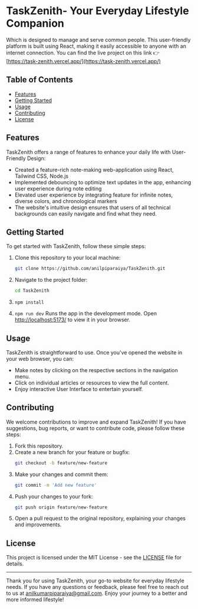 # TaskZenith- Your Everyday Lifestyle Companion

Which is designed to manage and serve common people. This user-friendly platform is built using React, making it easily accessible to anyone with an internet connection.
You can find the live project on this link 👉 [https://task-zenith.vercel.app/](https://task-zenith.vercel.app/)

## Table of Contents

- [Features](#features)
- [Getting Started](#getting-started)
- [Usage](#usage)
- [Contributing](#contributing)
- [License](#license)

## Features

TaskZenith offers a range of features to enhance your daily life with User-Friendly Design:

- Created a feature-rich note-making web-application using React, Tailwind CSS, Node.js
- Implemented debouncing to optimize text updates in the app, enhancing user experience during note editing
- Elevated user experience by integrating feature for infinite notes, diverse colors, and chronological markers
- The website's intuitive design ensures that users of all technical backgrounds can easily navigate and find what they need.


## Getting Started

To get started with TaskZenith, follow these simple steps:

1. Clone this repository to your local machine:
   ```bash
   git clone https://github.com/anilpiparaiya/TaskZenith.git
   ```

2. Navigate to the project folder:
   ```bash
   cd TaskZenith
   ```
3. `npm install`

4. `npm run dev` Runs the app in the development mode. Open [http://localhost:5173/](http://localhost:5173/) to view it in your browser.

## Usage

TaskZenith is straightforward to use. Once you've opened the website in your web browser, you can:

- Make notes by clicking on the respective sections in the navigation menu.
- Click on individual articles or resources to view the full content.
- Enjoy interactive User Interface to entertain yourself.

## Contributing

We welcome contributions to improve and expand TaskZenith! If you have suggestions, bug reports, or want to contribute code, please follow these steps:

1. Fork this repository.
2. Create a new branch for your feature or bugfix:
   ```bash
   git checkout -b feature/new-feature
   ```
3. Make your changes and commit them:
   ```bash
   git commit -m 'Add new feature'
   ```
4. Push your changes to your fork:
   ```bash
   git push origin feature/new-feature
   ```
5. Open a pull request to the original repository, explaining your changes and improvements.

## License

This project is licensed under the MIT License - see the [LICENSE](LICENSE) file for details.

---

Thank you for using TaskZenith, your go-to website for everyday lifestyle needs. If you have any questions or feedback, please feel free to reach out to us at [anilkumarpiparaiya@gmail.com](mailto:anilkumarpiparaiya@gmail.com). Enjoy your journey to a better and more informed lifestyle!





